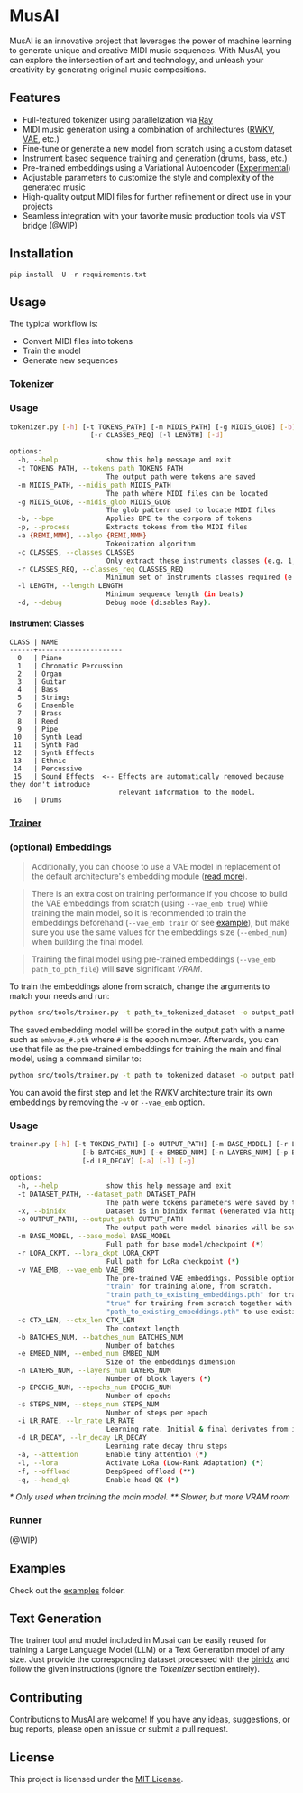 # MusAI

MusAI is an innovative project that leverages the power of machine learning to generate unique and creative MIDI music sequences. With MusAI, you can explore the intersection of art and technology, and unleash your creativity by generating original music compositions.

## Features

- Full-featured tokenizer using parallelization via [Ray](https://www.ray.io/)
- MIDI music generation using a combination of architectures ([RWKV](https://github.com/BlinkDL/RWKV-LM), [VAE](https://en.wikipedia.org/wiki/Variational_autoencoder), etc.)
- Fine-tune or generate a new model from scratch using a custom dataset 
- Instrument based sequence training and generation (drums, bass, etc.)
- Pre-trained embeddings using a Variational Autoencoder ([Experimental](https://github.com/webpolis/musai/wiki/Experimental))
- Adjustable parameters to customize the style and complexity of the generated music
- High-quality output MIDI files for further refinement or direct use in your projects
- Seamless integration with your favorite music production tools via VST bridge (@WIP)

## Installation

`pip install -U -r requirements.txt`

## Usage

The typical workflow is:

- Convert MIDI files into tokens
- Train the model
- Generate new sequences

### [Tokenizer](src/tools/tokenizer.py)


### Usage

```sh
tokenizer.py [-h] [-t TOKENS_PATH] [-m MIDIS_PATH] [-g MIDIS_GLOB] [-b] [-p] [-a {REMI,MMM}] [-c CLASSES]
                    [-r CLASSES_REQ] [-l LENGTH] [-d]

options:
  -h, --help            show this help message and exit
  -t TOKENS_PATH, --tokens_path TOKENS_PATH
                        The output path were tokens are saved
  -m MIDIS_PATH, --midis_path MIDIS_PATH
                        The path where MIDI files can be located
  -g MIDIS_GLOB, --midis_glob MIDIS_GLOB
                        The glob pattern used to locate MIDI files
  -b, --bpe             Applies BPE to the corpora of tokens
  -p, --process         Extracts tokens from the MIDI files
  -a {REMI,MMM}, --algo {REMI,MMM}
                        Tokenization algorithm
  -c CLASSES, --classes CLASSES
                        Only extract these instruments classes (e.g. 1,14,16,3,4,10,11)
  -r CLASSES_REQ, --classes_req CLASSES_REQ
                        Minimum set of instruments classes required (e.g. 1,14,16)
  -l LENGTH, --length LENGTH
                        Minimum sequence length (in beats)
  -d, --debug           Debug mode (disables Ray).

```

#### Instrument Classes

```
CLASS | NAME
------+---------------------
  0   | Piano
  1   | Chromatic Percussion
  2   | Organ
  3   | Guitar
  4   | Bass
  5   | Strings
  6   | Ensemble
  7   | Brass
  8   | Reed
  9   | Pipe
 10   | Synth Lead
 11   | Synth Pad
 12   | Synth Effects
 13   | Ethnic
 14   | Percussive
 15   | Sound Effects  <-- Effects are automatically removed because they don't introduce 
                           relevant information to the model.
 16   | Drums
```

### [Trainer](src/tools/trainer.py)

### (optional) Embeddings

> Additionally, you can choose to use a VAE model in replacement of the default architecture's embedding module ([read more](https://github.com/webpolis/musai/wiki/Experimental)).

> There is an extra cost on training performance if you choose to build the VAE embeddings from scratch (using `--vae_emb true`) while training the main model, so it is recommended to train the embeddings beforehand (`--vae_emb train` or see [example](notebooks/vae.ipynb)), but make sure you use the same values for the embeddings size (`--embed_num`) when building the final model.

> Training the final model using pre-trained embeddings (`--vae_emb path_to_pth_file`) will **save** significant _VRAM_.

To train the embeddings alone from scratch, change the arguments to match your needs and run:

```sh
python src/tools/trainer.py -t path_to_tokenized_dataset -o output_path -v train -e 768 -b 24 -p 20 -s 1000 -i 1e-5
```

The saved embedding model will be stored in the output path with a name such as `embvae_#.pth` where `#` is the epoch number. Afterwards, you can use that file as the pre-trained embeddings for training the main and final model, using a command similar to:

```sh
python src/tools/trainer.py -t path_to_tokenized_dataset -o output_path -v path_to_pretrained_embeddings.pth -e 768 -c 2048 -n 12 -b 24 -p 100 -s 1000 -i 1e-5 -g -q
```

You can avoid the first step and let the RWKV architecture train its own embeddings by removing the `-v` or `--vae_emb` option.

### Usage

```sh
trainer.py [-h] [-t TOKENS_PATH] [-o OUTPUT_PATH] [-m BASE_MODEL] [-r LORA_CKPT] [-c CTX_LEN]
                  [-b BATCHES_NUM] [-e EMBED_NUM] [-n LAYERS_NUM] [-p EPOCHS_NUM] [-s STEPS_NUM] [-i LR_RATE]
                  [-d LR_DECAY] [-a] [-l] [-g]

options:
  -h, --help            show this help message and exit
  -t DATASET_PATH, --dataset_path DATASET_PATH
                        The path were tokens parameters were saved by the tokenizer
  -x, --binidx          Dataset is in binidx format (Generated via https://github.com/Abel2076/json2binidx_tool) 
  -o OUTPUT_PATH, --output_path OUTPUT_PATH
                        The output path were model binaries will be saved
  -m BASE_MODEL, --base_model BASE_MODEL
                        Full path for base model/checkpoint (*)
  -r LORA_CKPT, --lora_ckpt LORA_CKPT
                        Full path for LoRa checkpoint (*)
  -v VAE_EMB, --vae_emb VAE_EMB
                        The pre-trained VAE embeddings. Possible options: 
                        "train" for training alone, from scratch.
                        "train path_to_existing_embeddings.pth" for training alone, from saved model.
                        "true" for training from scratch together with the main model (slow).
                        "path_to_existing_embeddings.pth" to use existing embeddings model while training main model (fast).
  -c CTX_LEN, --ctx_len CTX_LEN
                        The context length
  -b BATCHES_NUM, --batches_num BATCHES_NUM
                        Number of batches
  -e EMBED_NUM, --embed_num EMBED_NUM
                        Size of the embeddings dimension
  -n LAYERS_NUM, --layers_num LAYERS_NUM
                        Number of block layers (*)
  -p EPOCHS_NUM, --epochs_num EPOCHS_NUM
                        Number of epochs
  -s STEPS_NUM, --steps_num STEPS_NUM
                        Number of steps per epoch
  -i LR_RATE, --lr_rate LR_RATE
                        Learning rate. Initial & final derivates from it.
  -d LR_DECAY, --lr_decay LR_DECAY
                        Learning rate decay thru steps
  -a, --attention       Enable tiny attention (*)
  -l, --lora            Activate LoRa (Low-Rank Adaptation) (*)
  -f, --offload         DeepSpeed offload (**)
  -q, --head_qk         Enable head QK (*)

```

_* Only used when training the main model._
_** Slower, but more VRAM room_

### Runner

(@WIP)


## Examples

Check out the [examples](examples/) folder.

## Text Generation

The trainer tool and model included in Musai can be easily reused for training a Large Language Model (LLM) or a Text Generation model of any size. Just provide the corresponding dataset processed with the [binidx](https://github.com/Abel2076/json2binidx_tool) and follow the given instructions (ignore the _Tokenizer_ section entirely).

## Contributing

Contributions to MusAI are welcome! If you have any ideas, suggestions, or bug reports, please open an issue or submit a pull request.

## License

This project is licensed under the [MIT License](LICENSE).

